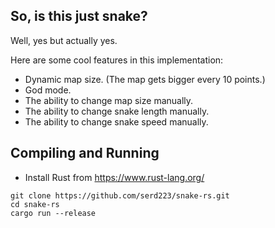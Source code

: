 ## So, is this just snake?
Well, yes but actually yes.

Here are some cool features in this implementation:

+ Dynamic map size. (The map gets bigger every 10 points.)
+ God mode.
+ The ability to change map size manually.
+ The ability to change snake length manually.
+ The ability to change snake speed manually.


## Compiling and Running

- Install Rust from https://www.rust-lang.org/
```
git clone https://github.com/serd223/snake-rs.git
cd snake-rs
cargo run --release
```
